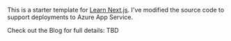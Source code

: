 This is a starter template for [Learn Next.js](https://nextjs.org/learn).
I've modified the source code to support deployments to Azure App Service.

Check out the  Blog for full details: TBD